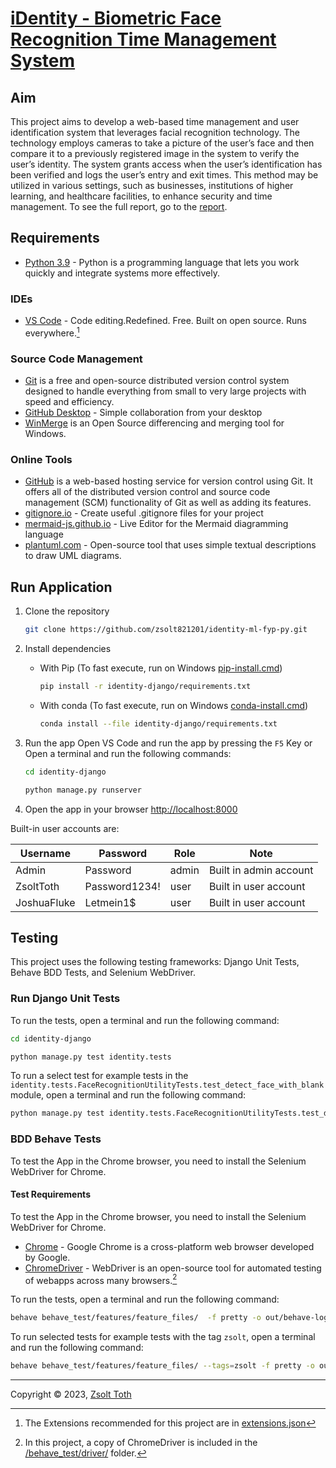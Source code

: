 
# [iDentity - Biometric Face Recognition Time Management System](https://github.com/Zsolt821201/iDentity-ml-fyp-py)

## Aim

This project aims to develop a web-based time management and user identification system that leverages facial recognition technology. The technology employs cameras to take a picture of the user’s face and then compare it to a previously registered image in the system to verify the user’s identity. The system grants access when the user’s identification has been verified and logs the user’s entry and exit times. This method may be utilized in various settings, such as businesses, institutions of higher learning, and healthcare facilities, to enhance security and time management. To see the full report, go to the [report](./docs/report.pdf).

## Requirements

- [Python 3.9](https://www.python.org/downloads/) - Python is a programming language that lets you work quickly and integrate systems more effectively.

### IDEs

- [VS Code](https://code.visualstudio.com/) - Code editing.Redefined. Free. Built on open source. Runs everywhere.[^vs-code]

[^vs-code]: The Extensions recommended for this project are in [extensions.json](./.vscode/extensions.json)

### Source Code Management

- [Git](https://git-scm.com/) is a free and open-source distributed version control system designed to handle everything from small to very large projects with speed and efficiency.
- [GitHub Desktop](https://desktop.github.com/) - Simple collaboration from your desktop
- [WinMerge](https://winmerge.org/) is an Open Source differencing and merging tool for Windows.


### Online Tools

- [GitHub](https://www.github.com) is a web-based hosting service for version control using Git. It offers all of the distributed version control and source code management (SCM) functionality of Git as well as adding its features.
- [gitignore.io](https://www.toptal.com/developers/gitignore) - Create useful .gitignore files for your project
- [mermaid-js.github.io](https://mermaid-js.github.io/mermaid-live-editor) - Live Editor for the Mermaid diagramming language
- [plantuml.com](https://plantuml.com/) - Open-source tool that uses simple textual descriptions to draw UML diagrams.

## Run Application

1. Clone the repository

    ```bash
    git clone https://github.com/zsolt821201/identity-ml-fyp-py.git
    ```

2. Install dependencies
    - With Pip (To fast execute, run on Windows [pip-install.cmd](./pip-install.cmd))

        ```bash
        pip install -r identity-django/requirements.txt
        ```

    - With conda (To fast execute, run on Windows [conda-install.cmd](./conda-install.cmd))

        ```bash
        conda install --file identity-django/requirements.txt
        ```

3. Run the app
    Open VS Code and run the app by pressing the `F5` Key or  
    Open a terminal and run the following commands:

    ```bash
    cd identity-django
    ```

    ```bash
    python manage.py runserver
    ```

4. Open the app in your browser
    <http://localhost:8000>

Built-in user accounts are:

| Username       | Password       | Role  | Note                             |
|----------------|----------------|-------|----------------------------------|
| Admin          | Password       | admin | Built in admin account           |
| ZsoltToth      | Password1234!  | user  | Built in user account            |
| JoshuaFluke    | Letmein1$      | user  | Built in user account            |

## Testing

This project uses the following testing frameworks: Django Unit Tests, Behave BDD Tests, and Selenium WebDriver.

### Run Django Unit Tests

To run the tests, open a terminal and run the following command:

```bash
cd identity-django
```

```bash
python manage.py test identity.tests
```

To run a select test for example tests in the `identity.tests.FaceRecognitionUtilityTests.test_detect_face_with_blank` module, open a terminal and run the following command:

```bash
python manage.py test identity.tests.FaceRecognitionUtilityTests.test_detect_face_with_blank
```

### BDD Behave Tests

To test the App in the Chrome browser, you need to install the Selenium WebDriver for Chrome.

#### Test Requirements

To test the App in the Chrome browser, you need to install the Selenium WebDriver for Chrome.

- [Chrome](https://www.google.com/chrome/) - Google Chrome is a cross-platform web browser developed by Google.
- [ChromeDriver](https://sites.google.com/chromium.org/driver/?pli=1) - WebDriver is an open-source tool for automated testing of webapps across many browsers.[^chrome-driver]

[^chrome-driver]: In this project, a copy of ChromeDriver is included in the [/behave_test/driver/](../behave_test/driver/) folder.

To run the tests, open a terminal and run the following command:

```bash
behave behave_test/features/feature_files/  -f pretty -o out/behave-logs/all.txt
```

To run selected tests for example tests with the tag `zsolt`, open a terminal and run the following command:

```bash
behave behave_test/features/feature_files/ --tags=zsolt -f pretty -o out/behave-logs/zsolt.txt
```

---
Copyright &copy; 2023, [Zsolt Toth](https://github.com/Zsolt821201/iDentity-ml-fyp-py)
